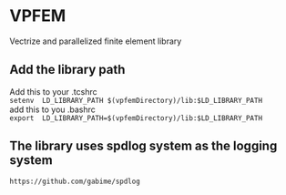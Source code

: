# VPFEM 
Vectrize and parallelized finite element library
## Add the library path
Add this to your .tcshrc  
``` setenv  LD_LIBRARY_PATH $(vpfemDirectory)/lib:$LD_LIBRARY_PATH ```  
add this to you .bashrc  
``` export  LD_LIBRARY_PATH=$(vpfemDirectory)/lib:$LD_LIBRARY_PATH ```  
## The library uses spdlog system as the logging system
``` https://github.com/gabime/spdlog ```
